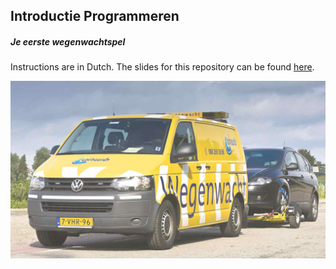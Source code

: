 ## Introductie Programmeren

##### Je eerste wegenwachtspel

Instructions are in Dutch. The slides for this repository can be found [here](https://docs.google.com/presentation/d/1zlJ1GFsuytOh0I48JQ8I9BgrSfEd7_XLxlq-7SNwqhw/edit#slide=id.p).

<img src="wegenwacht04.jpg" alt="roadside assistance background">
